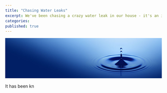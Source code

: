 ```yaml
---
title: "Chasing Water Leaks"
excerpt: We've been chasing a crazy water leak in our house - it's an incredibly frustrating, aggravating, and illuminating process.
categories: 
published: true
---
```

!["Water Drip"](/images/water_drip.jpeg)

It has been kn
